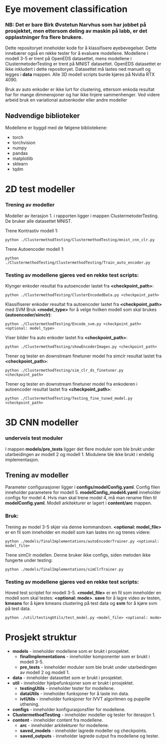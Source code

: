 # Eye movement classification 

### **NB:** Det er bare Birk Øvstetun Narvhus som har jobbet på prosjektet, men ettersom deling av maskin på labb, er det opplastninger fra flere brukere.

Dette repositoryet inneholder kode for å klassifisere øyebevegelser.
Dette innebærer også en rekke tester for å evaluere modellene. Modellene i modell 3-5 er trent på OpenEDS datasettet, 
mens modellene i ClustermetoderTesting er trent på MNIST datasettet. OpenEDS datasettet er ikke inkludert i dette repositoryet.
Datasettet må lastes ned manuelt og legges i **data** mappen. Alle 3D modell scripts burde kjøres på Nvidia RTX 4090.

Bruk av auto enkoder er ikke lurt for clustering, ettersom enkoda resultat har for mange dimmensjoner og har ikke linjere sammenhenger. Ved videre arbeid bruk en variational autoenkoder eller andre modeller


## Nødvendige biblioteker

Modellene er byggd med de følgene bibliotekene:

- torch
- torchvision
- numpy
- pandas
- matplotlib
- sklearn
- tqdm

# 2D test modeller

### Trening av modeller
Modeller av iterasjon 1. i rapporten ligger i mappen ClustermetoderTesting.
De bruker alle datasettet MNIST.

Trene Kontrastiv modell 1:
```
python ./ClustermethodTesting/ClustermethodTesting/mnist_cnn_clr.py
```

Trene Autoencoder modell 1:
```
python ./ClustermethodTesting/ClustermethodTesting/Train_auto_encoder.py
```

### Testing av modellene gjøres ved en rekke test scripts:

Klynger enkoder resultat fra autoencoder lastet fra **<checkpoint_path>**:
```
python ./ClustermethodTesting/ClusterEncodedData.py <checkpoint_path>
```

Klassifiserer enkoder resultat fra autoencoder lastet fra **<checkpoint_path>** med SVM
Bruk **<model_type>** for å velge hvilken modell som skal brukes **(autoencoder/simclr)**:
```
python ./ClustermethodTesting/Encode_svm.py <checkpoint_path> <optional: model_type>
```

Viser bilder fra auto enkoder lastet fra **<checkpoint_path>**:
```
python ./ClustermethodTesting/showEncoderImages.py <checkpoint_path>
```

Trener og tester en downstream finetuner model fra simclr resultat lastet fra **<checkpoint_path>**:
```
python ./ClustermethodTesting/sim_clr_ds_finetuner.py <checkpoint_path>
```

Trener og tester en downstream finetuner model fra enkoderen i autoencoder resultat lastet fra **<checkpoint_path>**:
```
python ./ClustermethodTesting/Testing_fine_tuned_model.py <checkpoint_path>
```

# 3D CNN modeller 

### underveis test moduler

I mappen **models/pre_tests** ligger det flere moduler som ble brukt under utarbeidingen av modell 2 og modell 1.
Modulene ble ikke brukt i endelig implementasjon.

## Trening av modeller
Parameter configurasjoner ligger i **configs/modelConfig.yaml**. Config filen inneholder parametere for modell 5.
 **modelConfig_model4.yaml** inneholder configs for model 4. Hvis man skal trene model 4, må man rename filen til **modelConfig.yaml**.
Modell arkitekturer er lagert i **content/arc** mappen.

### Bruk:

Trening av model 3-5 skjer via denne kommandoen. **<optional: model_file>** er en fil som inneholder en modell som kan lastes inn og trenes videre:

```
python ./models/finalImplementations/autoEncoderTrainer.py <optional: model_file>
```

Trene simClr modellen. Denne bruker ikke configs, siden metoden ikke fungerte under testing:
```
python ./models/finalImplementations/simClrTrainer.py
```

### Testing av modellene gjøres ved en rekke test scripts:

Hoved test scriptet for modell 3-5. **<model_file>** er en fil som inneholder en modell som skal testes:
**<optional: mode>**.  **save** for å lagre video av testen, **kmeans** for å kjøre kmeans clustering på test data og **svm** for å kjøre svm på test data.
```
python ./util/testingUtils/test_model.py <model_file> <optional: mode>
```


# Prosjekt struktur

- **models** - inneholder modellene som er brukt i prosjektet.
    - **finalImplementations** - inneholder komponenter som er brukt i modell 3-5.
    - **pre_tests** - inneholder moduler som ble brukt under utarbeidingen av modell 2 og modell 1.
- **data** - inneholder datasettet som er brukt i prosjektet.
- **util** - inneholder hjelpefunksjoner som er brukt i prosjektet.
    - **testingUtils** - inneholder tester for modellene.
    - **dataUtils** - inneholder funksjoner for å laste inn data.
    - **ivtUtils** - inneholder funksjoner for IVVT algoritmen og puppille uthening.
- **configs** - inneholder konfigurasjonsfiler for modellene.
- **ClustermethodTesting** - inneholder modeller og tester for iterasjon 1.
- **content** - inneholder content fra modellene. 
    - **arc** - inneholder arkitekturer for modellene.
    - **saved_models** - inneholder lagrede modeller og checkpoints.
    - **saved_outputs** - inneholder lagrede output fra modellene og tester.
